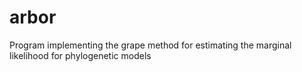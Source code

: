 # arbor
Program implementing the grape method for estimating the marginal likelihood for phylogenetic models
